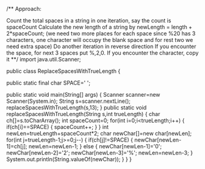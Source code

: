 
/**
Approach:


Count the total spaces in a string in one iteration, say the count is spaceCount
Calculate the new length of a string by newLength = length + 2*spaceCount; 
(we need two more places for each space since %20 has 3 characters, one character
will occupy the blank space and for rest two we need extra space)
Do another iteration in reverse direction
If you encounter the space, for next 3 spaces put %,2,0.
If you encounter the character, copy it
**/
import java.util.Scanner;

public class ReplaceSpacesWithTrueLength {
	
public static final char SPACE=' ';

public static void main(String[] args) {
	Scanner scanner=new Scanner(System.in);
	String s=scanner.nextLine();
	replaceSpacesWithTrueLength(s,13);
}
public static void replaceSpacesWithTrueLength(String s,int trueLength)
{
	char ch[]=s.toCharArray();
	int spaceCount=0;
	for(int i=0;i<trueLength;i++)
	{
		if(ch[i]==SPACE)
		{
			spaceCount++;
		}
	}
	int newLen=trueLength+spaceCount*2;
	char newChar[]=new char[newLen];
	for(int j=trueLength-1;j>=0;j--)
	{
		if(ch[j]!=SPACE)
		{
		newChar[newLen-1]=ch[j];
		newLen=newLen-1;
		}
		else
		{
			newChar[newLen-1]='0';
			newChar[newLen-2]='2';
			newChar[newLen-3]='%';
			newLen=newLen-3;
		}
		System.out.println(String.valueOf(newChar));
	}
}
}
